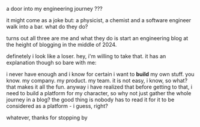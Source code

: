a door into my engineering journey ???

it might come as a joke but: a physicist, a chemist and a software engineer walk into a bar. what do they do?

turns out all three are me and what they do is start an engineering blog at the height of blogging in the middle of 2024. 

definetely i look like a loser. hey, i'm willing to take that. it has an explanation though so bare with me: 

i never have enough and i know for certain i want to **build** my own stuff. you know. my company. my product. my team. it is not easy, i know, so what? that makes it all the fun. anyway i have realized that before getting to that, i need to build a platform for my character, so why not just gather the whole journey in a blog? the good thing is nobody has to read it for it to be considered as a platform - i guess, right?

whatever, thanks for stopping by
